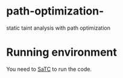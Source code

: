 # path-optimization-
static taint analysis with path optimization

# Running environment
You need to [SaTC](https://github.com/NSSL-SJTU/SaTC) to run the code.
